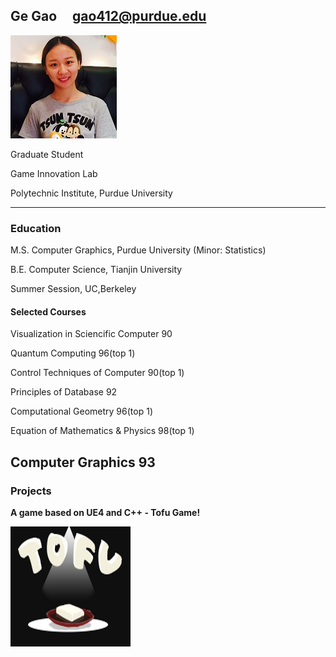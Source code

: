 ## Ge Gao                       gao412@purdue.edu
![fay067](gao.jpg)  

Graduate Student

Game Innovation Lab

Polytechnic Institute, Purdue University

-----------------------------------------------------------------------------------------------
### Education

M.S. Computer Graphics, Purdue University (Minor: Statistics)

B.E. Computer Science, Tianjin University

Summer Session, UC,Berkeley

#### Selected Courses

Visualization in Sciencific Computer     90

Quantum Computing                        96(top 1)

Control Techniques of Computer           90(top 1)

Principles of Database                   92

Computational Geometry                   96(top 1)

Equation of Mathematics & Physics        98(top 1)

Computer Graphics                        93
-----------------------------------------------------------------------------------------------
### Projects
 
**A game based on UE4 and C++ - Tofu Game!**

![fay067](TofuGame.png)  




